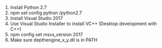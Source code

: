 1. Install Python 2.7
1. npm set config python /python2.7
1. Install Visual Studio 2017
1. Use Visual Studio Installer to install VC++ (Desktop development with C++)
1. npm config set msvs_version 2017
1. Make sure depthengine_x_y.dll is in PATH